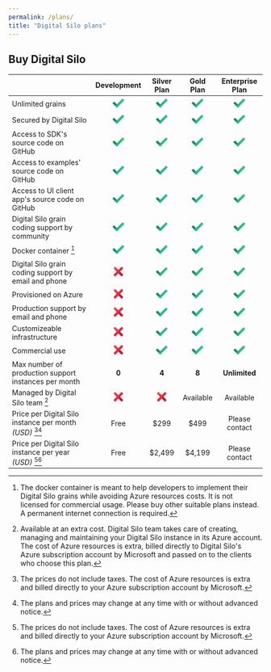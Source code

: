 ```yaml
---
permalink: /plans/
title: "Digital Silo plans"
---
```


## Buy Digital Silo

| |  Development |  Silver Plan | Gold Plan  | Enterprise Plan  |
|:--|:-:|:-:|:-:|:-:|
| Unlimited grains | ![checkmark](/assets/images/checkmark24x24.png) | ![checkmark](/assets/images/checkmark24x24.png) | ![checkmark](/assets/images/checkmark24x24.png) | ![checkmark](/assets/images/checkmark24x24.png) |
| Secured by Digital Silo | ![checkmark](/assets/images/checkmark24x24.png) | ![checkmark](/assets/images/checkmark24x24.png) | ![checkmark](/assets/images/checkmark24x24.png) | ![checkmark](/assets/images/checkmark24x24.png) |
| Access to SDK's source code on GitHub | ![checkmark](/assets/images/checkmark24x24.png) | ![checkmark](/assets/images/checkmark24x24.png) | ![checkmark](/assets/images/checkmark24x24.png) | ![checkmark](/assets/images/checkmark24x24.png) |
| Access to examples' source code on GitHub | ![checkmark](/assets/images/checkmark24x24.png) | ![checkmark](/assets/images/checkmark24x24.png) | ![checkmark](/assets/images/checkmark24x24.png) | ![checkmark](/assets/images/checkmark24x24.png) |
| Access to UI client app's source code on GitHub | ![checkmark](/assets/images/checkmark24x24.png) | ![checkmark](/assets/images/checkmark24x24.png) | ![checkmark](/assets/images/checkmark24x24.png) | ![checkmark](/assets/images/checkmark24x24.png) |
| Digital Silo grain coding support by community | ![checkmark](/assets/images/checkmark24x24.png) | ![checkmark](/assets/images/checkmark24x24.png) | ![checkmark](/assets/images/checkmark24x24.png) | ![checkmark](/assets/images/checkmark24x24.png) |
| Docker container [^1] | ![checkmark](/assets/images/checkmark24x24.png) | ![checkmark](/assets/images/checkmark24x24.png) | ![checkmark](/assets/images/checkmark24x24.png) | ![checkmark](/assets/images/checkmark24x24.png) |
| Digital Silo grain coding support by email and phone | ![delete](/assets/images/delete24x24.png) | ![checkmark](/assets/images/checkmark24x24.png) | ![checkmark](/assets/images/checkmark24x24.png) | ![checkmark](/assets/images/checkmark24x24.png) |
| Provisioned on Azure | ![delete](/assets/images/delete24x24.png) | ![checkmark](/assets/images/checkmark24x24.png) | ![checkmark](/assets/images/checkmark24x24.png) | ![checkmark](/assets/images/checkmark24x24.png) |
| Production support by email and phone | ![delete](/assets/images/delete24x24.png) | ![checkmark](/assets/images/checkmark24x24.png) | ![checkmark](/assets/images/checkmark24x24.png) | ![checkmark](/assets/images/checkmark24x24.png) |
| Customizeable infrastructure | ![delete](/assets/images/delete24x24.png) | ![checkmark](/assets/images/checkmark24x24.png) | ![checkmark](/assets/images/checkmark24x24.png) | ![checkmark](/assets/images/checkmark24x24.png) |
| Commercial use | ![delete](/assets/images/delete24x24.png) | ![checkmark](/assets/images/checkmark24x24.png) | ![checkmark](/assets/images/checkmark24x24.png) | ![checkmark](/assets/images/checkmark24x24.png) |
| Max number of production support instances per month | **0** | **4** | **8** | **Unlimited** |
| Managed by Digital Silo team [^2] | ![delete](/assets/images/delete24x24.png) | ![delete](/assets/images/delete24x24.png) | Available | Available |
| Price per Digital Silo instance per month *(USD)* [^3][^4] | Free | $299 | $499 | Please contact |
| Price per Digital Silo instance per year *(USD)* [^3][^4] | Free | $2,499 | $4,199 | Please contact |

[^1]: The docker container is meant to help developers to implement their Digital Silo grains while avoiding Azure resources costs. It is not licensed for commercial usage. Please buy other suitable plans instead. A permanent internet connection is required.
[^2]: Available at an extra cost. Digital Silo team takes care of creating, managing and maintaining your Digital Silo instance in its Azure account. The cost of Azure resources is extra, billed directly to Digital Silo's Azure subscription account by Microsoft and passed on to the clients who choose this plan.
[^3]: The prices do not include taxes. The cost of Azure resources is extra and billed directly to your Azure subscription account by Microsoft.
[^4]: The plans and prices may change at any time with or without advanced notice.
